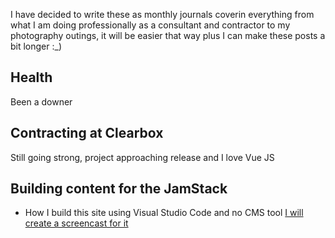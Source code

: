 I have decided to write these as monthly journals coverin everything from what I am doing professionally as a consultant and contractor to my photography outings, it will be easier that way plus I can make these posts a bit longer :_)

## Health

Been a downer 

## Contracting at Clearbox

Still going strong, project approaching release and I love Vue JS

## Building content for the JamStack

- How I build this site using Visual Studio Code and no CMS tool [I will create a screencast for it](/screencasts/how-i-edit-this-site)